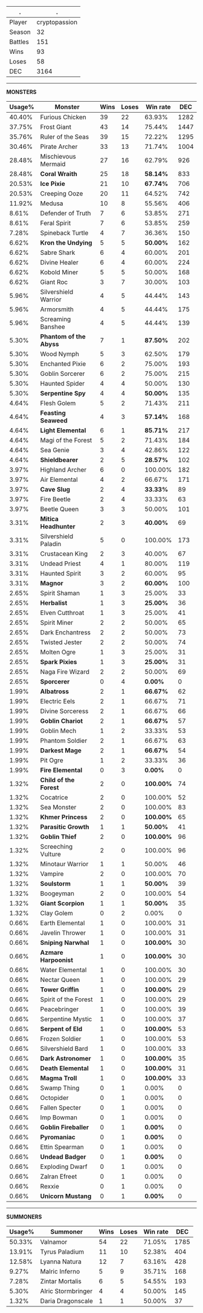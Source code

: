 .|.
|-|-
Player|cryptopassion
Season|32
Battles|151
Wins|93
Loses|58
DEC|3164

---
**MONSTERS**

Usage%|Monster|Wins|Loses|Win rate|DEC|
-|-|-|-|-|-|
40.40%|Furious Chicken|39|22|63.93%|1282|
37.75%|Frost Giant|43|14|75.44%|1447|
35.76%|Ruler of the Seas|39|15|72.22%|1295|
30.46%|Pirate Archer|33|13|71.74%|1004|
28.48%|Mischievous Mermaid|27|16|62.79%|926|
28.48%|**Coral Wraith**|25|18|**58.14%**|833|
20.53%|**Ice Pixie**|21|10|**67.74%**|706|
20.53%|Creeping Ooze|20|11|64.52%|742|
11.92%|Medusa|10|8|55.56%|406|
8.61%|Defender of Truth|7|6|53.85%|271|
8.61%|Feral Spirit|7|6|53.85%|259|
7.28%|Spineback Turtle|4|7|36.36%|150|
6.62%|**Kron the Undying**|5|5|**50.00%**|162|
6.62%|Sabre Shark|6|4|60.00%|201|
6.62%|Divine Healer|6|4|60.00%|224|
6.62%|Kobold Miner|5|5|50.00%|168|
6.62%|Giant Roc|3|7|30.00%|103|
5.96%|Silvershield Warrior|4|5|44.44%|143|
5.96%|Armorsmith|4|5|44.44%|175|
5.96%|Screaming Banshee|4|5|44.44%|139|
5.30%|**Phantom of the Abyss**|7|1|**87.50%**|202|
5.30%|Wood Nymph|5|3|62.50%|179|
5.30%|Enchanted Pixie|6|2|75.00%|193|
5.30%|Goblin Sorcerer|6|2|75.00%|215|
5.30%|Haunted Spider|4|4|50.00%|130|
5.30%|**Serpentine Spy**|4|4|**50.00%**|135|
4.64%|Flesh Golem|5|2|71.43%|211|
4.64%|**Feasting Seaweed**|4|3|**57.14%**|168|
4.64%|**Light Elemental**|6|1|**85.71%**|217|
4.64%|Magi of the Forest|5|2|71.43%|184|
4.64%|Sea Genie|3|4|42.86%|122|
4.64%|**Shieldbearer**|2|5|**28.57%**|102|
3.97%|Highland Archer|6|0|100.00%|182|
3.97%|Air Elemental|4|2|66.67%|171|
3.97%|**Cave Slug**|2|4|**33.33%**|89|
3.97%|Fire Beetle|2|4|33.33%|63|
3.97%|Beetle Queen|3|3|50.00%|101|
3.31%|**Mitica Headhunter**|2|3|**40.00%**|69|
3.31%|Silvershield Paladin|5|0|100.00%|173|
3.31%|Crustacean King|2|3|40.00%|67|
3.31%|Undead Priest|4|1|80.00%|119|
3.31%|Haunted Spirit|3|2|60.00%|95|
3.31%|**Magnor**|3|2|**60.00%**|100|
2.65%|Spirit Shaman|1|3|25.00%|33|
2.65%|**Herbalist**|1|3|**25.00%**|36|
2.65%|Elven Cutthroat|1|3|25.00%|41|
2.65%|Spirit Miner|2|2|50.00%|65|
2.65%|Dark Enchantress|2|2|50.00%|73|
2.65%|Twisted Jester|2|2|50.00%|74|
2.65%|Molten Ogre|1|3|25.00%|31|
2.65%|**Spark Pixies**|1|3|**25.00%**|31|
2.65%|Naga Fire Wizard|2|2|50.00%|69|
2.65%|**Sporcerer**|0|4|**0.00%**|0|
1.99%|**Albatross**|2|1|**66.67%**|62|
1.99%|Electric Eels|2|1|66.67%|71|
1.99%|Divine Sorceress|2|1|66.67%|66|
1.99%|**Goblin Chariot**|2|1|**66.67%**|57|
1.99%|Goblin Mech|1|2|33.33%|53|
1.99%|Phantom Soldier|2|1|66.67%|63|
1.99%|**Darkest Mage**|2|1|**66.67%**|54|
1.99%|Pit Ogre|1|2|33.33%|36|
1.99%|**Fire Elemental**|0|3|**0.00%**|0|
1.32%|**Child of the Forest**|2|0|**100.00%**|74|
1.32%|Cocatrice|2|0|100.00%|52|
1.32%|Sea Monster|2|0|100.00%|83|
1.32%|**Khmer Princess**|2|0|**100.00%**|65|
1.32%|**Parasitic Growth**|1|1|**50.00%**|41|
1.32%|**Goblin Thief**|2|0|**100.00%**|96|
1.32%|Screeching Vulture|2|0|100.00%|96|
1.32%|Minotaur Warrior|1|1|50.00%|46|
1.32%|Vampire|2|0|100.00%|70|
1.32%|**Soulstorm**|1|1|**50.00%**|39|
1.32%|Boogeyman|2|0|100.00%|54|
1.32%|**Giant Scorpion**|1|1|**50.00%**|35|
1.32%|Clay Golem|0|2|0.00%|0|
0.66%|Earth Elemental|1|0|100.00%|31|
0.66%|Javelin Thrower|1|0|100.00%|31|
0.66%|**Sniping Narwhal**|1|0|**100.00%**|30|
0.66%|**Azmare Harpoonist**|1|0|**100.00%**|30|
0.66%|Water Elemental|1|0|100.00%|30|
0.66%|Nectar Queen|1|0|100.00%|29|
0.66%|**Tower Griffin**|1|0|**100.00%**|29|
0.66%|Spirit of the Forest|1|0|100.00%|29|
0.66%|Peacebringer|1|0|100.00%|39|
0.66%|Serpentine Mystic|1|0|100.00%|37|
0.66%|**Serpent of Eld**|1|0|**100.00%**|53|
0.66%|Frozen Soldier|1|0|100.00%|53|
0.66%|Silvershield Bard|1|0|100.00%|33|
0.66%|**Dark Astronomer**|1|0|**100.00%**|35|
0.66%|**Death Elemental**|1|0|**100.00%**|31|
0.66%|**Magma Troll**|1|0|**100.00%**|33|
0.66%|Swamp Thing|0|1|0.00%|0|
0.66%|Octopider|0|1|0.00%|0|
0.66%|Fallen Specter|0|1|0.00%|0|
0.66%|Imp Bowman|0|1|0.00%|0|
0.66%|**Goblin Fireballer**|0|1|**0.00%**|0|
0.66%|**Pyromaniac**|0|1|**0.00%**|0|
0.66%|Ettin Spearman|0|1|0.00%|0|
0.66%|**Undead Badger**|0|1|**0.00%**|0|
0.66%|Exploding Dwarf|0|1|0.00%|0|
0.66%|Zalran Efreet|0|1|0.00%|0|
0.66%|Rexxie|0|1|0.00%|0|
0.66%|**Unicorn Mustang**|0|1|**0.00%**|0|

---
**SUMMONERS**

Usage%|Summoner|Wins|Loses|Win rate|DEC|
-|-|-|-|-|-|
50.33%|Valnamor|54|22|71.05%|1785|
13.91%|Tyrus Paladium|11|10|52.38%|404|
12.58%|Lyanna Natura|12|7|63.16%|428|
9.27%|Malric Inferno|5|9|35.71%|168|
7.28%|Zintar Mortalis|6|5|54.55%|193|
5.30%|Alric Stormbringer|4|4|50.00%|145|
1.32%|Daria Dragonscale|1|1|50.00%|37|
